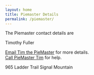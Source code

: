 ```yaml
---
layout: home
title: Piemaster Details
permalink: /piemaster/
---
```


The Piemaster contact details are

Timothy Fuller
<p>
  <a href="mailto:timothypfuller@gmail.com">Email Tim the PieMaster</a> for more details.
  <br/>
  <a href="tel:9092638247">Call PieMaster Tim</a> for help.
</p>

965 Ladder Trail
Signal Mountain

